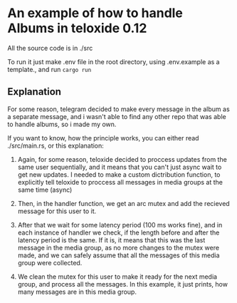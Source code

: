 # An example of how to handle Albums in teloxide 0.12

All the source code is in ./src

To run it just make .env file in the root directory, using .env.example as a template., and run `cargo run`

## Explanation

For some reason, telegram decided to make every message in the album as a separate message, and i wasn't able to find any other repo that was able to handle albums, so i made my own.

If you want to know, how the principle works, you can either read ./src/main.rs, or this explanation:

1) Again, for some reason, teloxide decided to proccess updates from the same user sequentially, and it means that you can't just async wait to get new updates. I needed to make a custom dictribution function, to explicitly tell teloxide to proccess all messages in media groups at the same time (async)

2) Then, in the handler function, we get an arc mutex and add the recieved message for this user to it.

3) After that we wait for some latency period (100 ms works fine), and in each instance of handler we check, if the length before and after the latency period is the same. If it is, it means that this was the last message in the media group, as no more changes to the mutex were made, and we can safely assume that all the messages of this media group were collected. 

4) We clean the mutex for this user to make it ready for the next media group, and process all the messages. In this example, it just prints, how many messages are in this media group.
